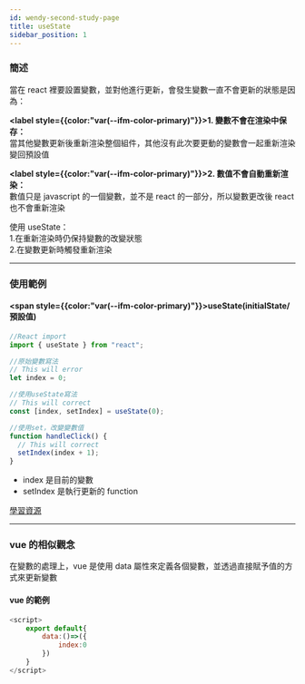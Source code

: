 ```yaml
---
id: wendy-second-study-page
title: useState
sidebar_position: 1
---
```


### 簡述

當在 react 裡要設置變數，並對他進行更新，會發生變數一直不會更新的狀態是因為：

**<label style={{color:"var(--ifm-color-primary)"}}>1. 變數不會在渲染中保存：</label>**  
當其他變數更新後重新渲染整個組件，其他沒有此次要更動的變數會一起重新渲染變回預設值

**<label style={{color:"var(--ifm-color-primary)"}}>2. 數值不會自動重新渲染：</label>**  
數值只是 javascript 的一個變數，並不是 react 的一部分，所以變數更改後 react 也不會重新渲染

使用 useState：  
1.在重新渲染時仍保持變數的改變狀態  
2.在變數更新時觸發重新渲染

---

### 使用範例

#### **<span style={{color:"var(--ifm-color-primary)"}}>useState(initialState/預設值)</span>**

```js
//React import
import { useState } from "react";

//原始變數寫法
// This will error
let index = 0;

//使用useState寫法
// This will correct
const [index, setIndex] = useState(0);

//使用set，改變變數值
function handleClick() {
  // This will correct
  setIndex(index + 1);
}
```

- index 是目前的變數
- setIndex 是執行更新的 function

<a href="https://react.dev/learn/state-a-components-memory">學習資源</a>

---

### vue 的相似觀念

在變數的處理上，vue 是使用 data 屬性來定義各個變數，並透過直接賦予值的方式來更新變數

#### vue 的範例

```js
<script>
    export default{
        data:()=>({
            index:0
        })
    }
</script>
```
